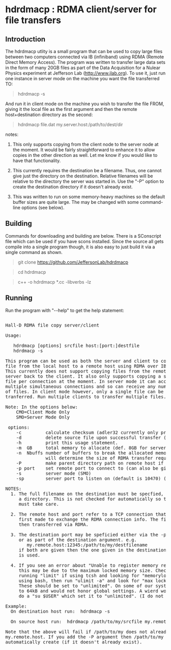 # hdrdmacp : RDMA client/server for file transfers

## Introduction

The hdrdmacp utlity is a small program that can be used to copy large files between
two computers connected via IB (infiniband) using RDMA (Remote Direct Memory Access).
The program was written to transfer large data sets in the form of many 20GB files
as part of the Data Acquisition for a Nulear Physics experiment at Jefferson Lab (http://www.jlab.org).
To use it, just run one instance in server mode on the machine you want the file transferred TO:

> hdrdmacp -s

And run it in client mode on the machine you wish to transfer the file FROM, giving
it the local file as the first argument and then the remote host+destination directory
as the second:

> hdrdmacp file.dat my.server.host:/path/to/dest/dir

notes:

1. This only supports copying from the client node to the server node at the moment.
It would be fairly straightforward to enhance it to allow copies in the other direction
as well. Let me know if you would like to have that functionality.

2. This currently requires the destination be a filename. Thus, one cannot give just the 
directory on the destination. Relative filenames will be relative to the directory the
server was started in.  Use the "-P" option to create the destination directory if it
doesn't already exist.

3. This was written to run on some memory-heavy machines so the default buffer sizes
are quite large. The may be changed with some command-line options (see below).

## Building

Commands for downloading and building are below. There is a SConscript file which can be
used if you have scons installed. Since the source all gets compile into a single 
program though, it is also easy to just build it via a single command as shown.

> git clone https://github.com/JeffersonLab/hdrdmacp

> cd hdrdmacp

> c++ -o hdrdmacp *.cc -libverbs -lz

## Running

Run the program with "--help" to get the help statement:

<pre>

Hall-D RDMA file copy server/client

Usage:

   hdrdmacp [options] srcfile host:[port:]destfile
   hdrdmacp -s

This program can be used as both the server and client to copy a
file from the local host to a remote host using RDMA over IB.
This currently does not support copying files from the remote
server back to the client. It also only supports copying a single
file per connection at the moment. In server mode it can accept
multiple simultaneous connections and so can receive any number
of files. In client mode however, only a single file can be
tranferred. Run multiple clients to transfer multiple files.

Note: In the options below: 
    CMO=Client Mode Only
    SMO=Server Mode Only

 options:
    -c         calculate checksum (adler32 currently only prints) (CMO)
    -d         delete source file upon successful transfer (CMO)
    -h         print this usage statement.
    -m  GB     total memory to allocate (def. 8GB for server, 1GB for client)
    -n  Nbuffs number of buffers to break the allocated memory into. This
               will determine the size of RDMA transfer requests.
    -P         make parent directory path on remote host if needed (CMO)
    -p port    set remote port to connect to (can also be given in dest name) (CMO)
    -s         server mode (SMO)
    -sp        server port to listen on (default is 10470) (SMO)

NOTES:
  1. The full filename on the destination must be specfied, not just
     a directory. This is not checked for automatically so the user
     must take care.

  2. The remote host and port refer to a TCP connection that is
     first made to exchange the RDMA connection info. The file is
     then transferred via RDMA.

  3. The destination port may be speficied either via the -p option
     or as part of the destination argument. e.g.
        my.remote.host:12345:/path/to/my/destfilename
     if both are given then the one given in the destination argument
     is used.

  4. If you see an error about "Unable to register memory region!" then
     this may be due to the maximum locked memory size. Check this by
     running "limit" if using tcsh and looking for "memorylocked". If
     using bash, then run "ulimit -a" and look for "max locked memory".
     These should be set to "unlimited". On some of our systems this defaults
     to 64kB and would not honor global settings. A wierd work around was to
     do a "su $USER" which set it to "unlimited". (I do not understand why.)

Example:
  On destination host run:  hdrdmacp -s

  On source host run:  hdrdmacp /path/to/my/srcfile my.remote.host:/path/to/my/destfile

Note that the above will fail if /path/to/my does not already exist on
my.remote.host. If you add the -P argument then /path/to/my will be 
automatically create (if it doesn't already exist).
</pre>




